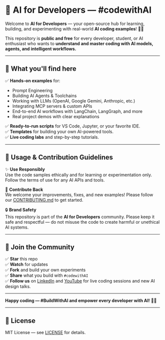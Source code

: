 # 📂 AI for Developers — #codewithAI

Welcome to **AI for Developers** — your open-source hub for learning, building, and experimenting with real-world **AI coding examples**! 🚀✨

This repository is **public and free** for every developer, student, or AI enthusiast who wants to **understand and master coding with AI models, agents, and intelligent workflows.**

---

## 📌 What you'll find here

✅ **Hands-on examples** for:
- Prompt Engineering
- Building AI Agents & Toolchains
- Working with LLMs (OpenAI, Google Gemini, Anthropic, etc.)
- Integrating MCP servers & custom APIs
- End-to-end AI workflows with LangChain, LangGraph, and more
- Real project demos with clear explanations

✅ **Ready-to-run scripts** for VS Code, Jupyter, or your favorite IDE.  
✅ **Templates** for building your own AI-powered tools.  
✅ **Live coding labs** and step-by-step tutorials.

---

## 🚦 Usage & Contribution Guidelines

✨ **Use Responsibly**  
Use the code samples ethically and for learning or experimentation only. Follow the terms of use for any AI APIs and tools.

🤝 **Contribute Back**  
We welcome your improvements, fixes, and new examples! Please follow our [CONTRIBUTING.md](./CONTRIBUTING.md) to get started.

🔒 **Brand Safety**  
This repository is part of the **AI for Developers** community. Please keep it safe and respectful — do not misuse the code to create harmful or unethical AI systems.

---

## 💬 Join the Community

✅ **Star** this repo  
✅ **Watch** for updates  
✅ **Fork** and build your own experiments  
✅ **Share** what you build with `#codewithAI`  
✅ **Follow us** on [LinkedIn](https://www.linkedin.com/groups/14276631/) and [YouTube](https://www.youtube.com/@aifordevelopers-r8n3e) for live coding sessions and new AI design talks.

---

**Happy coding — #BuildWithAI and empower every developer with AI!** 💙✨

---

## 📄 License

MIT License — see [LICENSE](./LICENSE) for details.


